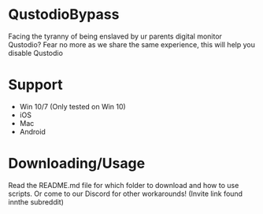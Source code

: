 # QustodioBypass
Facing the tyranny of being enslaved by ur parents digital monitor Qustodio? Fear no more as we share the same experience, this will help you disable Qustodio

# Support
- Win 10/7 (Only tested on Win 10)
- iOS
- Mac
- Android

# Downloading/Usage
Read the README.md file for which folder to download and how to use scripts. Or come to our Discord for other workarounds! (Invite link found innthe subreddit)
